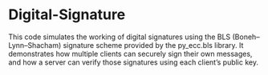 # Digital-Signature

This code simulates the working of digital signatures using the BLS (Boneh–Lynn–Shacham) signature scheme provided by the py_ecc.bls library. It demonstrates how multiple clients can securely sign their own messages, and how a server can verify those signatures using each client’s public key.
